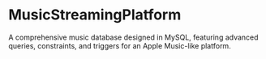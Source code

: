 # MusicStreamingPlatform
A comprehensive music database designed in MySQL, featuring advanced queries, constraints, and triggers for an Apple Music-like platform.
